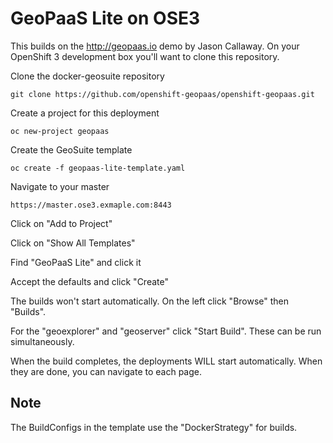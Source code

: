 GeoPaaS Lite on OSE3
=================
This builds on the http://geopaas.io demo by Jason Callaway.  On your OpenShift 3 development box you'll want to clone this repository.

Clone the docker-geosuite repository
```
git clone https://github.com/openshift-geopaas/openshift-geopaas.git
```
Create a project for this deployment
```
oc new-project geopaas
```
Create the GeoSuite template
```
oc create -f geopaas-lite-template.yaml
```
Navigate to your master
```
https://master.ose3.exmaple.com:8443
```
Click on "Add to Project"

Click on "Show All Templates"

Find "GeoPaaS Lite" and click it

Accept the defaults and click "Create"

The builds won't start automatically.  On the left click "Browse" then "Builds".

For the "geoexplorer" and "geoserver" click "Start Build".  These can be run simultaneously.

When the build completes, the deployments WILL start automatically.  When they are done, you can navigate to each page.

Note
---
The BuildConfigs in the template use the "DockerStrategy" for builds.
